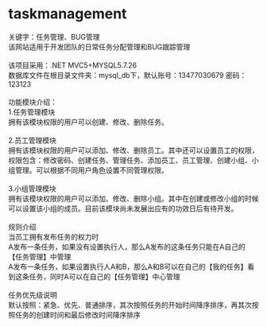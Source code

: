 # taskmanagement
关键字：任务管理、BUG管理<br>
该网站适用于开发团队的日常任务分配管理和BUG跟踪管理<br><br>
该项目采用：.NET MVC5+MYSQL5.7.26<br>
数据库文件在根目录文件夹：mysql_db下，默认账号：13477030679 密码：123123
<br><br>
功能模块介绍：<br>
1.任务管理模块<br>
拥有该模块权限的用户可以创建、修改、删除任务。<br><br>
2.员工管理模块<br>
拥有该模块权限的用户可以添加、修改、删除员工。其中还可以设置员工的权限，权限包含：修改密码、创建任务、管理任务、添加员工、员工管理、创建小组、小组管理。可以根据不同用户角色设置不同管理权限。
<br><br>
3.小组管理模块<br>
拥有该模块权限的用户可以添加、修改、删除小组。其中在创建或修改小组的时候可以设置该小组的成员。目前该模块尚未发展出应有的功效日后有待开发。
<br><br>
规则介绍<br>
当员工拥有发布任务的权力时<br>
A发布一条任务，如果没有设置执行人，那么A发布的这条任务只能在A自己的【任务管理】中管理<br>
A发布一条任务，如果设置执行人A和B，那么A和B可以在自己的【我的任务】看到这条任务，同时A可以在自己的【任务管理】中心管理
<br><br>
任务优先级说明<br>
默认按照：紧急、优先、普通排序，其次按照任务的开始时间降序排序，再其次按照任务的创建时间和最后修改时间降序排序
